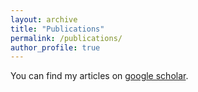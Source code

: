 ```yaml
---
layout: archive
title: "Publications"
permalink: /publications/
author_profile: true
---
```


You can find my articles on <a href="https://scholar.google.com/citations?hl=en&user=pSwR6EoAAAAJ&view_op=list_works&sortby=pubdate" target="_blank">google scholar</a>.



